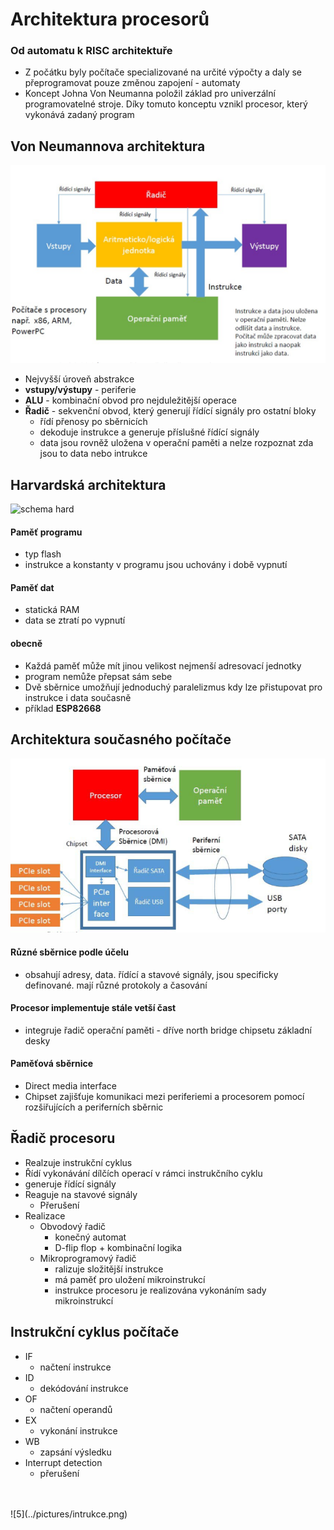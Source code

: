 # Architektura procesorů

### Od automatu k RISC architektuře

- Z počátku byly počítače specializované na určité výpočty a daly se přeprogramovat pouze změnou zapojení - automaty
- Koncept Johna Von Neumanna položil základ pro univerzální programovatelné stroje. Díky tomuto konceptu vznikl procesor, který vykonává zadaný program

## Von Neumannova architektura
![1](../pictures/neuman.png)
- Nejvyšší úroveň abstrakce
- **vstupy/výstupy** - periferie
- **ALU** - kombinační obvod pro nejduležitější operace
- **Řadič** - sekvenční obvod, který generují řídící signály pro ostatní bloky
    - řídí přenosy po sběrnicích
    - dekoduje instrukce a generuje příslušné řídící signály
    - data jsou rovněž uložena v operační paměti a nelze rozpoznat zda jsou to data nebo intrukce
## Harvardská architektura
![schema hard](http://kto.wz.sk/harvardska_schema.jpg)
#### **Paměť programu**
- typ flash
- instrukce a konstanty v programu jsou uchovány i době vypnutí
#### **Paměť dat**
- statická RAM
- data se ztratí po vypnutí
#### **obecně**
- Každá paměť může mít jinou velikost nejmenší adresovací jednotky  
- program nemůže přepsat sám sebe
- Dvě sběrnice umožňují jednoduchý paralelizmus kdy lze přistupovat pro instrukce i data současně
- příklad **ESP82668**
## Architektura současného počítače
![4](../pictures/pc.png)

#### **Různé sběrnice podle účelu**
- obsahují adresy, data. řídící a stavové signály, jsou specificky definované. mají různé protokoly a časování

#### **Procesor implementuje stále vetší čast**
- integruje řadič operační paměti - dříve north bridge chipsetu základní desky

#### **Paměťová sběrnice**
- Direct media interface
- Chipset zajišťuje komunikaci mezi periferiemi a procesorem pomocí rozšiřujících a periferních sběrnic

## Řadič procesoru
- Realzuje instrukční cyklus
- Řídí vykonávání dílčích operací v rámci instrukčního cyklu
- generuje řídící signály
- Reaguje na stavové signály
    - Přerušení
- Realizace
    - Obvodový řadič
        - konečný automat
        - D-flip flop + kombinační logika
    - Mikroprogramový řadič
        - ralizuje složitější instrukce
        - má paměť pro uložení mikroinstrukcí
        - instrukce procesoru je realizována vykonáním sady mikroinstrukcí

## Instrukční cyklus počítače
- IF
    - načtení instrukce
- ID
    - dekódování instrukce
- OF
    - načtení operandů
- EX
    - vykonání instrukce
- WB
    - zapsání výsledku
- Interrupt detection
    - přerušení
<br>
<br>
![5](../pictures/intrukce.png)
